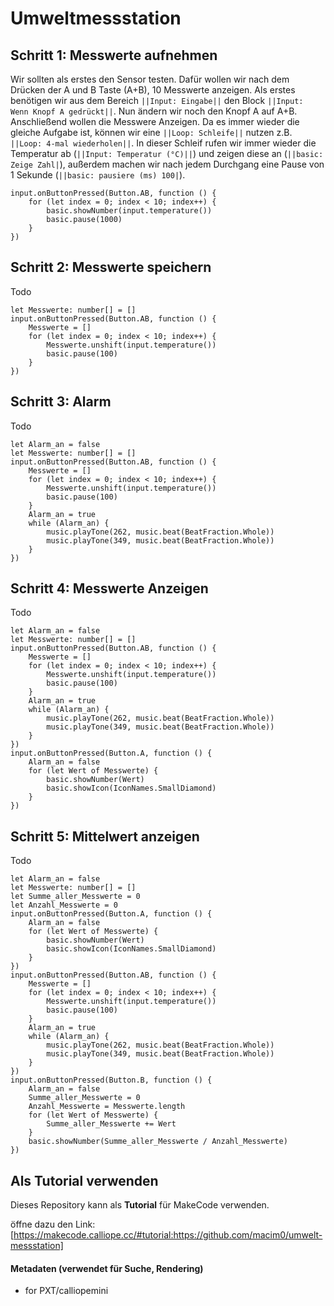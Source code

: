 # Umweltmessstation

## Schritt 1: Messwerte aufnehmen
Wir sollten als erstes den Sensor testen. Dafür wollen wir nach dem Drücken der A und B Taste (A+B), 10 Messwerte anzeigen. 
Als erstes benötigen wir aus dem Bereich ``||Input: Eingabe||`` den Block ``||Input: Wenn Knopf A gedrückt||``. Nun ändern wir noch den Knopf A auf A+B.
Anschließend wollen die Messwere Anzeigen. Da es immer wieder die gleiche Aufgabe ist, können wir eine ``||Loop: Schleife||`` nutzen z.B. ``||Loop: 4-mal wiederholen||``.
In dieser Schleif rufen wir immer wieder die Temperatur ab (``||Input: Temperatur (°C)||``) und zeigen diese an (``||basic: Zeige Zahl|``), außerdem machen wir nach jedem Durchgang eine Pause von 1 Sekunde (``||basic: pausiere (ms) 100|``).


```blocks
input.onButtonPressed(Button.AB, function () {
    for (let index = 0; index < 10; index++) {
        basic.showNumber(input.temperature())
        basic.pause(1000)
    }
})
```

## Schritt 2: Messwerte speichern
Todo

```blocks
let Messwerte: number[] = []
input.onButtonPressed(Button.AB, function () {
    Messwerte = []
    for (let index = 0; index < 10; index++) {
        Messwerte.unshift(input.temperature())
        basic.pause(100)
    }
})
```

## Schritt 3: Alarm
Todo

```blocks
let Alarm_an = false
let Messwerte: number[] = []
input.onButtonPressed(Button.AB, function () {
    Messwerte = []
    for (let index = 0; index < 10; index++) {
        Messwerte.unshift(input.temperature())
        basic.pause(100)
    }
    Alarm_an = true
    while (Alarm_an) {
        music.playTone(262, music.beat(BeatFraction.Whole))
        music.playTone(349, music.beat(BeatFraction.Whole))
    }
})
```

## Schritt 4: Messwerte Anzeigen
Todo

```blocks
let Alarm_an = false
let Messwerte: number[] = []
input.onButtonPressed(Button.AB, function () {
    Messwerte = []
    for (let index = 0; index < 10; index++) {
        Messwerte.unshift(input.temperature())
        basic.pause(100)
    }
    Alarm_an = true
    while (Alarm_an) {
        music.playTone(262, music.beat(BeatFraction.Whole))
        music.playTone(349, music.beat(BeatFraction.Whole))
    }
})
input.onButtonPressed(Button.A, function () {
    Alarm_an = false
    for (let Wert of Messwerte) {
        basic.showNumber(Wert)
        basic.showIcon(IconNames.SmallDiamond)
    }
})
```

## Schritt 5: Mittelwert anzeigen
Todo

```blocks
let Alarm_an = false
let Messwerte: number[] = []
let Summe_aller_Messwerte = 0
let Anzahl_Messwerte = 0
input.onButtonPressed(Button.A, function () {
    Alarm_an = false
    for (let Wert of Messwerte) {
        basic.showNumber(Wert)
        basic.showIcon(IconNames.SmallDiamond)
    }
})
input.onButtonPressed(Button.AB, function () {
    Messwerte = []
    for (let index = 0; index < 10; index++) {
        Messwerte.unshift(input.temperature())
        basic.pause(100)
    }
    Alarm_an = true
    while (Alarm_an) {
        music.playTone(262, music.beat(BeatFraction.Whole))
        music.playTone(349, music.beat(BeatFraction.Whole))
    }
})
input.onButtonPressed(Button.B, function () {
    Alarm_an = false
    Summe_aller_Messwerte = 0
    Anzahl_Messwerte = Messwerte.length
    for (let Wert of Messwerte) {
        Summe_aller_Messwerte += Wert
    }
    basic.showNumber(Summe_aller_Messwerte / Anzahl_Messwerte)
})
```

## Als Tutorial verwenden

Dieses Repository kann als **Tutorial** für MakeCode verwenden.

öffne dazu den Link: [https://makecode.calliope.cc/#tutorial:https://github.com/macim0/umwelt-messstation]
#### Metadaten (verwendet für Suche, Rendering)

* for PXT/calliopemini
<script src="https://makecode.com/gh-pages-embed.js"></script><script>makeCodeRender("{{ site.makecode.home_url }}", "{{ site.github.owner_name }}/{{ site.github.repository_name }}");</script>

